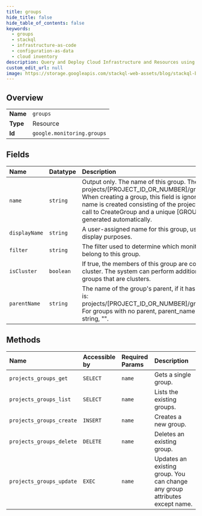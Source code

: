 ```yaml
---
title: groups
hide_title: false
hide_table_of_contents: false
keywords:
  - groups
  - stackql
  - infrastructure-as-code
  - configuration-as-data
  - cloud inventory
description: Query and Deploy Cloud Infrastructure and Resources using SQL
custom_edit_url: null
image: https://storage.googleapis.com/stackql-web-assets/blog/stackql-blog-post-featured-image.png
---
```

  
    

## Overview
<table><tbody>
<tr><td><b>Name</b></td><td><code>groups</code></td></tr>
<tr><td><b>Type</b></td><td>Resource</td></tr>
<tr><td><b>Id</b></td><td><code>google.monitoring.groups</code></td></tr>
</tbody></table>

## Fields
| Name | Datatype | Description |
|:-----|:---------|:------------|
| `name` | `string` | Output only. The name of this group. The format is: projects/[PROJECT_ID_OR_NUMBER]/groups/[GROUP_ID] When creating a group, this field is ignored and a new name is created consisting of the project specified in the call to CreateGroup and a unique [GROUP_ID] that is generated automatically. |
| `displayName` | `string` | A user-assigned name for this group, used only for display purposes. |
| `filter` | `string` | The filter used to determine which monitored resources belong to this group. |
| `isCluster` | `boolean` | If true, the members of this group are considered to be a cluster. The system can perform additional analysis on groups that are clusters. |
| `parentName` | `string` | The name of the group's parent, if it has one. The format is: projects/[PROJECT_ID_OR_NUMBER]/groups/[GROUP_ID] For groups with no parent, parent_name is the empty string, "". |
## Methods
| Name | Accessible by | Required Params | Description |
|:-----|:--------------|:----------------|:------------|
| `projects_groups_get` | `SELECT` | `name` | Gets a single group. |
| `projects_groups_list` | `SELECT` | `name` | Lists the existing groups. |
| `projects_groups_create` | `INSERT` | `name` | Creates a new group. |
| `projects_groups_delete` | `DELETE` | `name` | Deletes an existing group. |
| `projects_groups_update` | `EXEC` | `name` | Updates an existing group. You can change any group attributes except name. |
